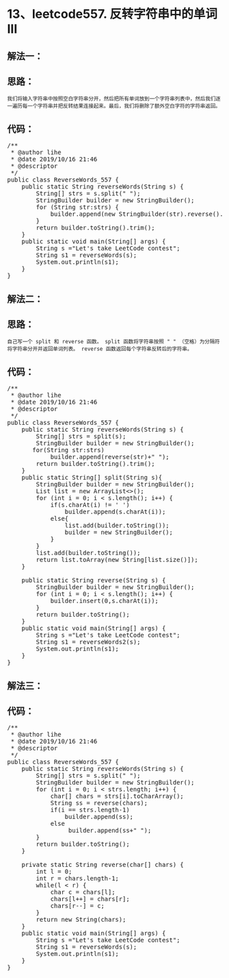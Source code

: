 # 13、leetcode557. 反转字符串中的单词 III
解法一：
--  
思路：
--
    我们将输入字符串中按照空白字符串分开，然后把所有单词放到一个字符串列表中，然后我们逐一遍历每一个字符串并把反转结果连接起来。最后，我们将删除了额外空白字符的字符串返回。    
代码： 
--
<pre>
/**
 * @author lihe
 * @date 2019/10/16 21:46
 * @descriptor
 */
public class ReverseWords_557 {
    public static String reverseWords(String s) {
        String[] strs = s.split(" ");
        StringBuilder builder = new StringBuilder();
        for (String str:strs) {
            builder.append(new StringBuilder(str).reverse().toString()+" ");
        }
        return builder.toString().trim();
    }
    public static void main(String[] args) {
        String s ="Let's take LeetCode contest";
        String s1 = reverseWords(s);
        System.out.println(s1);
    }
}
</pre>

解法二：
--  
思路：
--
    自己写一个 split 和 reverse 函数。 split 函数将字符串按照 " " （空格）为分隔符将字符串分开并返回单词列表。 reverse 函数返回每个字符串反转后的字符串。  
代码： 
--
<pre>
/**
 * @author lihe
 * @date 2019/10/16 21:46
 * @descriptor
 */
public class ReverseWords_557 {
    public static String reverseWords(String s) {
        String[] strs = split(s);
        StringBuilder builder = new StringBuilder();
       for(String str:strs)
            builder.append(reverse(str)+" ");
        return builder.toString().trim();
    }
    public static String[] split(String s){
        StringBuilder builder = new StringBuilder();
        List<String> list = new ArrayList<>();
        for (int i = 0; i < s.length(); i++) {
            if(s.charAt(i) != ' ')
                builder.append(s.charAt(i));
            else{
                list.add(builder.toString());
                builder = new StringBuilder();
            }
        }
        list.add(builder.toString());
        return list.toArray(new String[list.size()]);
    }

    public static String reverse(String s) {
        StringBuilder builder = new StringBuilder();
        for (int i = 0; i < s.length(); i++) {
            builder.insert(0,s.charAt(i));
        }
        return builder.toString();
    }
    public static void main(String[] args) {
        String s ="Let's take LeetCode contest";
        String s1 = reverseWords2(s);
        System.out.println(s1);
    }
}
</pre>
解法三：
--     
代码： 
--
<pre>
/**
 * @author lihe
 * @date 2019/10/16 21:46
 * @descriptor
 */
public class ReverseWords_557 {
    public static String reverseWords(String s) {
        String[] strs = s.split(" ");
        StringBuilder builder = new StringBuilder();
        for (int i = 0; i < strs.length; i++) {
            char[] chars = strs[i].toCharArray();
            String ss = reverse(chars);
            if(i == strs.length-1)
                builder.append(ss);
            else
                 builder.append(ss+" ");
        }
        return builder.toString();
    }

    private static String reverse(char[] chars) {
        int l = 0;
        int r = chars.length-1;
        while(l < r) {
            char c = chars[l];
            chars[l++] = chars[r];
            chars[r--] = c;
        }
        return new String(chars);
    }
    public static void main(String[] args) {
        String s ="Let's take LeetCode contest";
        String s1 = reverseWords(s);
        System.out.println(s1);
    }
}
</pre>
